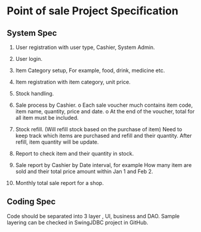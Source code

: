 # Point of sale Project Specification

## System Spec
1. User registration with user type, Cashier, System Admin.
2. User login.
3. Item Category setup, For example, food, drink, medicine etc.
4. Item registration with item category, unit price.
5. Stock handling.
6. Sale process by Cashier.
    o Each sale voucher much contains item code, item name, quantity, price and date.
    o At the end of the voucher, total for all item must be included.
7. Stock refill. (Will refill stock based on the purchase of item) Need to keep track which items are purchased and refill and their quantity. After refill, item quantity will be update.
8. Report to check item and their quantity in stock.
9. Sale report by Cashier by Date interval, for example How many item are sold and their total price amount within Jan 1 and Feb 2.

10. Monthly total sale report for a shop.

## Coding Spec
Code should be separated into 3 layer , UI, business and DAO.
Sample layering can be checked in SwingJDBC project in GitHub.


